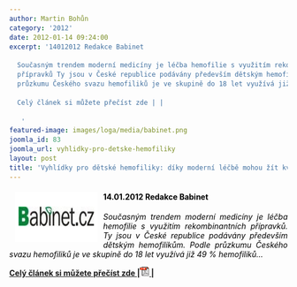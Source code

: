 ```yaml
---
author: Martin Bohůn
category: '2012'
date: 2012-01-14 09:24:00
excerpt: '14012012 Redakce Babinet

  Současným trendem moderní medicíny je léčba hemofilie s využitím rekombinantních
  přípravků Ty jsou v České republice podávány především dětským hemofilikům Podle
  průzkumu Českého svazu hemofiliků je ve skupině do 18 let využívá již 49 % hemofiliků

  Celý článek si můžete přečíst zde | |

   '
featured-image: images/loga/media/babinet.png
joomla_id: 83
joomla_url: vyhlidky-pro-detske-hemofiliky
layout: post
title: 'Vyhlídky pro dětské hemofiliky: díky moderní léčbě mohou žít kvalitnější životy'
---
```


<h4><img src="images/loga/media/babinet.png" border="0" width="150" height="90" style="float: left; margin-left: 10px; margin-right: 10px;" /><span style="color: #000000;">14.01.2012 Redakce Babinet</span></h4>
<p style="text-align: justify;"><span style="color: #000000;"><em>Současným trendem moderní medicíny je léčba hemofilie s využitím rekombinantních přípravků. Ty jsou v České republice podávány především dětským hemofilikům. Podle průzkumu Českého svazu hemofiliků je ve skupině do 18 let využívá již 49 % hemofiliků...</em></span></p>
<p style="text-align: justify;"><strong><a href="images/dokumenty-pdf-doc/csh-v-mediich/babinet_14012012.pdf" title="Vyhlídky pro dětské hemofiliky">Celý článek si můžete přečíst zde |<img src="images/Ikony/ikona_pdf.jpg" border="0" width="17" height="17" /> |</a></strong></p>
<p> </p>